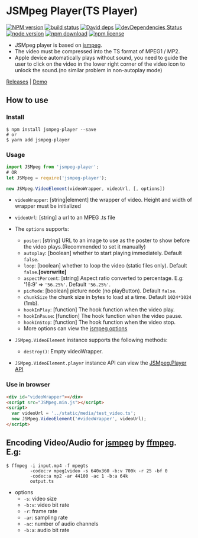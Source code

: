 # JSMpeg Player(TS Player)

[![NPM version][npm-image]][npm-url]
[![build status][travis-image]][travis-url]
[![David deps][david-image]][david-url]
[![devDependencies Status][david-dev-image]][david-dev-url]
[![node version][node-image]][node-url]
[![npm download][download-image]][download-url]
[![npm license][license-image]][download-url]

[npm-image]: https://img.shields.io/npm/v/jsmpeg-player.svg?style=flat-square
[npm-url]: https://npmjs.org/package/jsmpeg-player
[travis-image]: https://img.shields.io/travis/cycdpo/jsmpeg-player.svg?style=flat-square
[travis-url]: https://travis-ci.org/cycdpo/jsmpeg-player
[david-image]: https://img.shields.io/david/cycdpo/jsmpeg-player.svg?style=flat-square
[david-url]: https://david-dm.org/cycdpo/jsmpeg-player
[david-dev-image]: https://david-dm.org/cycdpo/jsmpeg-player/dev-status.svg?style=flat-square
[david-dev-url]: https://david-dm.org/cycdpo/jsmpeg-player?type=dev
[node-image]: https://img.shields.io/badge/node.js-%3E=_6.0-green.svg?style=flat-square
[node-url]: http://nodejs.org/download/
[download-image]: https://img.shields.io/npm/dm/jsmpeg-player.svg?style=flat-square
[download-url]: https://npmjs.org/package/jsmpeg-player
[license-image]: https://img.shields.io/npm/l/jsmpeg-player.svg?style=flat-square

* JSMpeg player is based on [jsmpeg](https://github.com/phoboslab/jsmpeg).
* The video must be compressed into the TS format of MPEG1 / MP2.
* Apple device automatically plays without sound, you need to guide the user to click on the video in the lower right corner of the video icon to unlock the sound.(no similar problem in non-autoplay mode)

[Releases](https://github.com/cycdpo/jsmpeg-player/releases) | [Demo](https://cycdpo.github.io/jsmpeg-player/)

## How to use
### Install
  ```shell
  $ npm install jsmpeg-player --save
  # or
  $ yarn add jsmpeg-player
  ```

### Usage
  ```javascript
  import JSMpeg from 'jsmpeg-player';
  # OR
  let JSMpeg = require('jsmpeg-player');
  ```

  ```javascript
  new JSMpeg.VideoElement(videoWrapper, videoUrl, [, options])
  ```

* `videoWrapper`: [string|element] the wrapper of video. Height and width of wrapper must be initialized
* `videoUrl`: [string] a url to an MPEG .ts file
* The `options` supports:
  * `poster`: [string] URL to an image to use as the poster to show before the video plays.(Recommended to set it manually)
  * `autoplay`: [boolean] whether to start playing immediately. Default `false`.
  * `loop`: [boolean] whether to loop the video (static files only). Default `false`.**[overwrite]**
  * `aspectPercent`: [string] Aspect ratio converted to percentage. E.g: '16:9' => `'56.25%'`. Default `'56.25%'`.
  * `picMode`: [boolean] picture node (no playButton). Default `false`.
  * `chunkSize` the chunk size in bytes to load at a time. Default `1024*1024` (1mb).
  * `hookInPlay`: [function] The hook function when the video play.
  * `hookInPause`: [function] The hook function when the video pause.
  * `hookInStop`: [function] The hook function when the video stop.
  * More options can view the [jsmpeg options](https://github.com/phoboslab/jsmpeg#usage)

* `JSMpeg.VideoElement` instance supports the following methods:
  * `destroy()`: Empty videoWrapper.
* `JSMpeg.VideoElement.player` instance API can view the [JSMpeg.Player API](https://github.com/phoboslab/jsmpeg#jsmpegplayer-api)

### Use in browser
```html
<div id="videoWrapper"></div>
<script src="JSMpeg.min.js"></script>
<script>
  var videoUrl = '../static/media/test_video.ts';
  new JSMpeg.VideoElement('#videoWrapper', videoUrl);
</script>
```

## Encoding Video/Audio for [jsmpeg](https://github.com/phoboslab/jsmpeg) by [ffmpeg](https://ffmpeg.org/). E.g:
```shell
$ ffmpeg -i input.mp4 -f mpegts
         -codec:v mpeg1video -s 640x360 -b:v 700k -r 25 -bf 0
         -codec:a mp2 -ar 44100 -ac 1 -b:a 64k
         output.ts
```

* options
  * `-s`: video size
  * `-b:v`: video bit rate
  * `-r`: frame rate
  * `-ar`: sampling rate
  * `-ac`: number of audio channels
  * `-b:a`: audio bit rate
